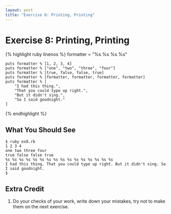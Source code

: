 ```yaml
---
layout: post
title: "Exercise 8: Printing, Printing"
---
```

# Exercise 8: Printing, Printing

{% highlight ruby linenos %}
    formatter = "%s %s %s %s"
    
    puts formatter % [1, 2, 3, 4]
    puts formatter % ["one", "two", "three", "four"]
    puts formatter % [true, false, false, true]
    puts formatter % [formatter, formatter, formatter, formatter]
    puts formatter % [
        "I had this thing.",
        "That you could type up right.",
        "But it didn't sing.",
        "So I said goodnight."
    ]
{% endhighlight %}

## What You Should See
    $ ruby ex8.rb
    1 2 3 4
    one two three four
    true false false true
    %s %s %s %s %s %s %s %s %s %s %s %s %s %s %s %s
    I had this thing. That you could type up right. But it didn't sing. So I said goodnight.
    $

## Extra Credit
1. Do your checks of your work, write down your mistakes, try not to make them on the next exercise.
